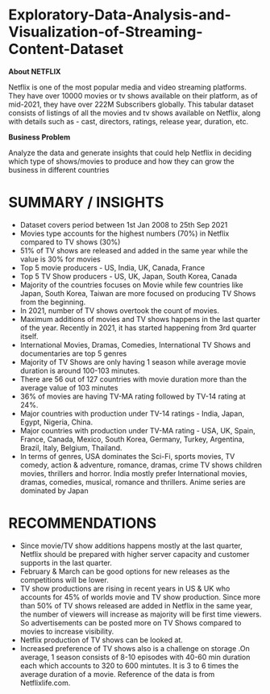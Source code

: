 # Exploratory-Data-Analysis-and-Visualization-of-Streaming-Content-Dataset
**About NETFLIX**

Netflix is one of the most popular media and video streaming platforms. They have over 10000 movies or tv shows available on their platform, as of mid-2021, they have over 222M Subscribers globally. This tabular dataset consists of listings of all the movies and tv shows available on Netflix, along with details such as - cast, directors, ratings, release year, duration, etc.

**Business Problem**

Analyze the data and generate insights that could help Netflix in deciding which type of shows/movies to produce and how they can grow the business in different countries

# SUMMARY / INSIGHTS

* Dataset covers period between 1st Jan 2008 to 25th Sep 2021
* Movies type accounts for the highest numbers (70%) in Netflix compared to TV shows (30%)
* 51% of TV shows are released and added in the same year while the value is 30% for movies
* Top 5 movie producers - US, India, UK, Canada, France 
* Top 5 TV Show producers - US, UK, Japan, South Korea, Canada
* Majority of the countries focuses on Movie while few countries like Japan, South Korea, Taiwan are more focused on producing TV Shows from the beginning.
* In 2021, number of TV shows overtook the count of movies.
* Maximum additions of movies and TV shows happens in the last quarter of the year. Recently in 2021, it has started happening from 3rd quarter itself.
* International Movies, Dramas, Comedies, International TV Shows and documentaries are top 5 genres
* Majority of TV Shows are only having 1 season while average movie duration is around 100-103 minutes.
* There are 56 out of 127 countries with movie duration more than the average value of 103 minutes
* 36% of movies are having TV-MA rating followed by TV-14 rating at 24%.
* Major countries with production under TV-14 ratings - India, Japan, Egypt, Nigeria, China.
* Major countries with production under TV-MA rating - USA, UK, Spain, France, Canada, Mexico, South Korea, Germany, Turkey, Argentina, Brazil, Italy, Belgium, Thailand.
* In terms of genres, USA dominates the Sci-Fi, sports movies, TV comedy, action & adventure, romance, dramas, crime TV shows children movies, thrillers and horror. India mostly prefer International movies, dramas, comedies, musical, romance and thrillers. Anime series are dominated by Japan

# RECOMMENDATIONS

* Since movie/TV show additions happens mostly at the last quarter, Netflix should be prepared with higher server capacity and customer supports in the last quarter.
* February & March can be good options for new releases as the competitions will be lower.
* TV show productions are rising in recent years in US & UK who accounts for 45% of worlds movie and TV show production. Since more than 50% of TV shows released are added in Netflix in the same year, the number of viewers will increase as  majority will be first time viewers. So advertisements can be posted more on TV Shows compared to movies to increase visibility.
* Netflix production of TV shows can be looked at.
* Increased preference of TV shows also is a challenge on storage .On average, 1 season consists of 8-10 episodes with 40-60 min duration each which accounts to 320 to 600 mintutes. It is 3 to 6 times the average duration of a movie. Reference of the data is from Netflixlife.com.

